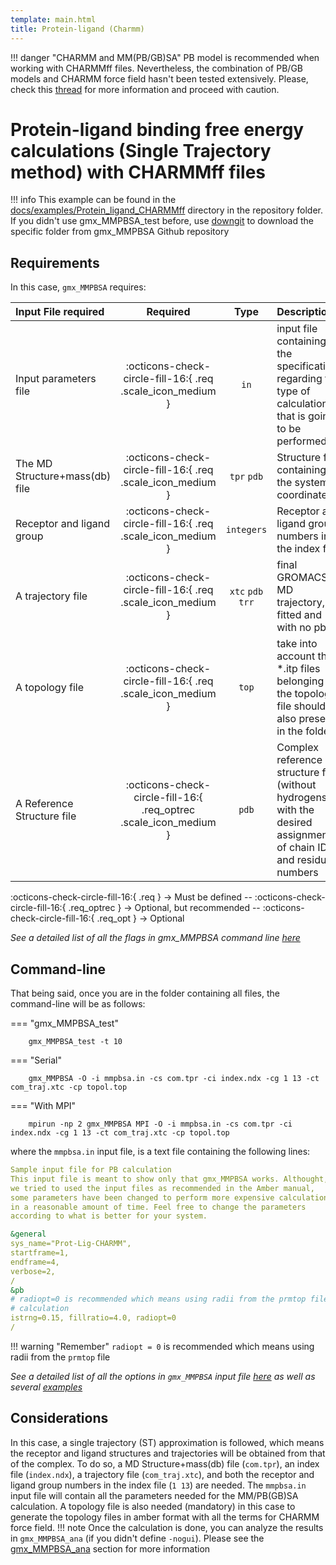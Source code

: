 ```yaml
---
template: main.html
title: Protein-ligand (Charmm)
---
```


!!! danger "CHARMM and MM(PB/GB)SA"
    PB model is recommended when working with CHARMMff files. Nevertheless, the combination of PB/GB models and 
    CHARMM force field hasn't been tested extensively. Please, check this [thread][1] for more information and 
    proceed with caution.

# Protein-ligand binding free energy calculations (Single Trajectory method) with CHARMMff files

!!! info
    This example can be found in the [docs/examples/Protein_ligand_CHARMMff][6] directory in the repository folder. If you didn't 
    use gmx_MMPBSA_test before, use [downgit](https://downgit.github.io/#/home) to download the specific folder from 
    gmx_MMPBSA Github repository

## Requirements

In this case, `gmx_MMPBSA` requires:

| Input File required            |                             Required                              |          Type           | Description                                                                                                      |
|:-------------------------------|:-----------------------------------------------------------------:|:-----------------------:|:-----------------------------------------------------------------------------------------------------------------|
| Input parameters file          |    :octicons-check-circle-fill-16:{ .req .scale_icon_medium }     |          `in`           | input file containing all the specifications regarding the type of calculation that is going to be performed     |
| The MD Structure+mass(db) file |    :octicons-check-circle-fill-16:{ .req .scale_icon_medium }     |    `tpr` `pdb`    | Structure file containing the system coordinates                                                                 |
| Receptor and ligand group      |    :octicons-check-circle-fill-16:{ .req .scale_icon_medium }     |       `integers`        | Receptor and ligand group numbers in the index file                                                              |
| A trajectory file              |    :octicons-check-circle-fill-16:{ .req .scale_icon_medium }     | `xtc` `pdb` `trr` | final GROMACS MD trajectory, fitted and with no pbc.                                                             |
| A topology file                |    :octicons-check-circle-fill-16:{ .req .scale_icon_medium }     |          `top`          | take into account that *.itp files belonging to the topology file should be also present in the folder           |
| A Reference Structure file     | :octicons-check-circle-fill-16:{ .req_optrec .scale_icon_medium } |          `pdb`          | Complex reference structure file (without hydrogens) with the desired assignment of chain ID and residue numbers |
              
:octicons-check-circle-fill-16:{ .req } -> Must be defined -- :octicons-check-circle-fill-16:{ .req_optrec } -> 
Optional, but recommended -- :octicons-check-circle-fill-16:{ .req_opt } -> Optional

_See a detailed list of all the flags in gmx_MMPBSA command line [here][2]_

## Command-line
That being said, once you are in the folder containing all files, the command-line will be as follows:

=== "gmx_MMPBSA_test"

        gmx_MMPBSA_test -t 10

=== "Serial"

        gmx_MMPBSA -O -i mmpbsa.in -cs com.tpr -ci index.ndx -cg 1 13 -ct com_traj.xtc -cp topol.top

=== "With MPI"

        mpirun -np 2 gmx_MMPBSA MPI -O -i mmpbsa.in -cs com.tpr -ci index.ndx -cg 1 13 -ct com_traj.xtc -cp topol.top

where the `mmpbsa.in` input file, is a text file containing the following lines:

``` yaml linenums="1" title="Sample input file for PB calculation"
Sample input file for PB calculation
This input file is meant to show only that gmx_MMPBSA works. Althought,
we tried to used the input files as recommended in the Amber manual,
some parameters have been changed to perform more expensive calculations
in a reasonable amount of time. Feel free to change the parameters 
according to what is better for your system.

&general
sys_name="Prot-Lig-CHARMM",
startframe=1,
endframe=4,
verbose=2,
/
&pb
# radiopt=0 is recommended which means using radii from the prmtop file for both the PB calculation and for the NP
# calculation
istrng=0.15, fillratio=4.0, radiopt=0
/
```

!!! warning "Remember"
    `radiopt = 0` is recommended which means using radii from the `prmtop` file

_See a detailed list of all the options in `gmx_MMPBSA` input file [here][3] as well as several [examples][4]_

## Considerations
In this case, a single trajectory (ST) approximation is followed, which means the receptor and ligand structures and 
trajectories will be obtained from that of the complex. To do so, a MD Structure+mass(db) file (`com.tpr`), an 
index file (`index.ndx`), a trajectory file (`com_traj.xtc`), and both the receptor and ligand group numbers in the 
index file (`1 13`) are needed. The `mmpbsa.in` input file will contain all the parameters needed for the MM/PB(GB)SA 
calculation. A topology file is also needed (mandatory) in this case to generate the topology files in amber format 
with all the terms for CHARMM force field.
!!! note
    Once the calculation is done, you can analyze the results in `gmx_MMPBSA_ana` (if you didn't define `-nogui`). 
    Please see the [gmx_MMPBSA_ana][5] section for more information


  [1]: http://archive.ambermd.org/201508/0382.html 
  [2]: ../../gmx_MMPBSA_command-line.md#gmx_mmpbsa-command-line
  [3]: ../../input_file.md#the-input-file
  [4]: ../../input_file.md#sample-input-files
  [5]: ../../analyzer.md#gmx_mmpbsa_ana-the-analyzer-tool
  [6]: https://github.com/Valdes-Tresanco-MS/gmx_MMPBSA/tree/master/docs/examples/Protein_ligand_CHARMMff
  [7]: ../gmx_MMPBSA_test.md#gmx_mmpbsa_test-command-line